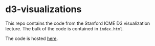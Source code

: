 # d3-visualizations

This repo contains the code from the Stanford ICME D3 visualization lecture. The bulk of the code is contained in `index.html`.

The code is hosted [here](http://lucaspauker.ml/icme).
